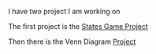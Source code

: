 I have two project I am working on

The first project is the [States Game Project](https://theowlseye.github.io/StateTest/)

Then there is the Venn Diagram [Project](https://theowlseye.github.io/VennDiagram/)
